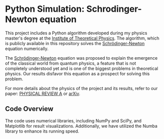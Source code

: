 # Python Simulation: Schrodinger-Newton equation


<!--
In this project we developed an Pytohn algorithim (publiched at the repository) which can solve numerically the Schrödinger-Newton equation during my physics master degree at the [Institute of Theoretical Physics](https://www.ift.unesp.br/). This equation was proposed to explain the emergency of the classical world from the quantum physics, feature that is not compleatly understanded yet and is one of the biggest problems to be solved in theoretical physics. With our results we could disfavor this equation as a prospect to solve this problem. For more details about the physics of the project and its results see our paper: [PHYSICAL REVIEW A](https://journals.aps.org/pra/abstract/10.1103/PhysRevA.108.012214) or [arxiv](https://arxiv.org/abs/2307.04914). The code uses numerical liberies (numpy and scipy) and matplotlib to results visualizations. Furthermore, we have used the libery numba to increase its runing speed.
-->

This project includes a Python algorithm developed during my physics master's degree at the [Institute of Theoretical Physics](https://www.ift.unesp.br/). The algorithm, which is publicly available in this repository solves the [Schrödinger-Newton](https://en.wikipedia.org/wiki/Schr%C3%B6dinger%E2%80%93Newton_equation) equation numerically.

The [Schrödinger-Newton](https://en.wikipedia.org/wiki/Schr%C3%B6dinger%E2%80%93Newton_equation) equation was proposed to explain the emergence of the classical world from quantum physics, a feature that is not completely understood yet and is one of the biggest problems in theoretical physics. Our results disfavor this equation as a prospect for solving this problem.

For more details about the physics of the project and its results, refer to our paper: [PHYSICAL REVIEW A](https://journals.aps.org/pra/abstract/10.1103/PhysRevA.108.012214) or [arXiv](https://arxiv.org/abs/2307.04914).

## Code Overview

The code uses numerical libraries, including NumPy and SciPy, and Matplotlib for result visualizations. Additionally, we have utilized the Numba library to enhance its running speed.

